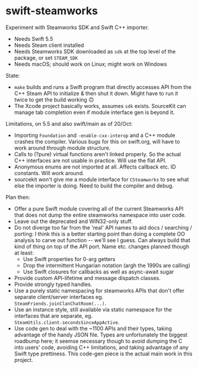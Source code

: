 # swift-steamworks

Experiment with Steamworks SDK and Swift C++ importer.

* Needs Swift 5.5
* Needs Steam client installed
* Needs Steamworks SDK downloaded as `sdk` at the top level of the package, or
  set `STEAM_SDK`
* Needs macOS; should work on Linux; might work on Windows

State:
* `make` builds and runs a Swift program that directly accesses API from the C++
   Steam API to initialize & then shut it down.  Might have to run it twice to
   get the build working 🙃
* The Xcode project basically works, assumes `sdk` exists.  SourceKit can manage
  tab completion even if module interface gen is beyond it.

Limitations, on 5.5 and also swift/main as of 20/Oct:
* Importing `Foundation` and `-enable-cxx-interop` and a C++ module crashes the
  compiler.  Various bugs for this on swift.org, will have to work around through
  module structure.
* Calls to (?pure) virtual functions aren't linked properly.  So the actual C++
  interfaces are not usable in practice.  Will use the flat API.
* Anonymous enums are not imported at all.  Affects callback etc. ID constants.
  Will work around.
* sourcekit won't give me a module interface for `CSteamworks` to see what else the
  importer is doing.  Need to build the compiler and debug.

Plan then:
* Offer a pure Swift module covering all of the current Steamworks API that does
  not dump the entire steamworks namespace into user code.
* Leave out the deprecated and WIN32-only stuff.
* Do not diverge too far from the 'real' API names to aid docs / searching / porting:
  I think this is a better starting point than doing a complete OO analysis to carve
  out function -- we'll see I guess.  Can always build that kind of thing on top of
  the API port.  Name etc. changes planned though at least:
   * Use Swift properties for 0-arg getters
   * Drop the intermittent Hungarian notation (argh the 1990s are calling)
   * Use Swift closures for callbacks as well as async-await sugar
* Provide custom API-lifetime and message dispatch classes.
* Provide strongly typed handles.
* Use a purely static namespacing for steamworks APIs that don't offer separate
  client/server interfaces eg. `SteamFriends.joinClanChatRoom(...)`.
* Use an instance style, still available via static namespace for the interfaces
  that are separate, eg. `SteamUtils.client.secondsSinceAppActive`.
* Use code gen to deal with the ~1100 APIs and their types, taking advantage of the
  handy JSON file.  Types are unfortunately the biggest roadbump here; it seemse
  necessary though to avoid dumping the C into users' code, avoiding C++ limitations,
  and taking advantage of any Swift type prettiness.  This code-gen piece is the
  actual main work in this project.
